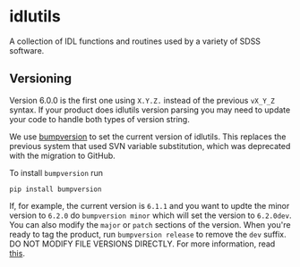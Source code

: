 # idlutils

A collection of IDL functions and routines used by a variety of SDSS software.

## Versioning

Version 6.0.0 is the first one using `X.Y.Z.` instead of the previous `vX_Y_Z` syntax. If your product does idlutils version parsing you may need to update your code to handle both types of version string.

We use [bumpversion](https://github.com/peritus/bumpversion) to set the current version of idlutils. This replaces the previous system that used SVN variable substitution, which was deprecated with the migration to GitHub.

To install `bumpversion` run

```
pip install bumpversion
```

If, for example, the current version is `6.1.1` and you want to updte the minor version to `6.2.0` do `bumpversion minor` which will set the version to `6.2.0dev`. You can also modify the `major` or `patch` sections of the version. When you're ready to tag the product, run `bumpversion release` to remove the `dev` suffix. DO NOT MODIFY FILE VERSIONS DIRECTLY. For more information, read [this](https://sdss-python-template.readthedocs.io/en/latest/#bumpversion-section).
